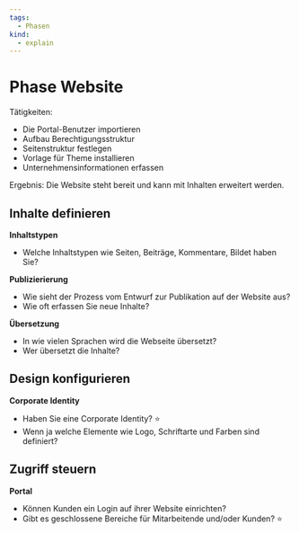```yaml
---
tags:
  - Phasen
kind:
  - explain
---
```


# Phase Website

Tätigkeiten:

* Die Portal-Benutzer importieren
* Aufbau Berechtigungsstruktur
* Seitenstruktur festlegen
* Vorlage für Theme installieren
* Unternehmensinformationen erfassen

Ergebnis: Die Website steht bereit und kann mit Inhalten erweitert werden.

## Inhalte definieren

**Inhaltstypen**

* Welche Inhaltstypen wie Seiten, Beiträge, Kommentare, Bildet haben Sie?

**Publizierierung**

* Wie sieht der Prozess vom Entwurf zur Publikation auf der Website aus?
* Wie oft erfassen Sie neue Inhalte?

**Übersetzung**

* In wie vielen Sprachen wird die Webseite übersetzt?
* Wer übersetzt die Inhalte?

## Design konfigurieren

**Corporate Identity**

* Haben Sie eine Corporate Identity? ⭐
* Wenn ja welche Elemente wie Logo, Schriftarte und Farben sind definiert?

## Zugriff steuern

**Portal**

* Können Kunden ein Login auf ihrer Website einrichten?
* Gibt es geschlossene Bereiche für Mitarbeitende und/oder Kunden? ⭐